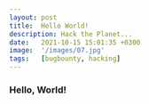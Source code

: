 ```yaml
---
layout: post
title:  Hello World!
description: Hack the Planet...
date:   2021-10-15 15:01:35 +0300
image:  '/images/07.jpg'
tags:   [bugbounty, hacking]
---
```



### Hello, World!


